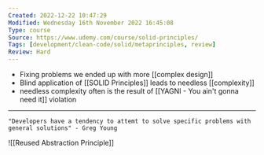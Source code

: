 ```yaml
---
Created: 2022-12-22 10:47:29
Modified: Wednesday 16th November 2022 16:45:08
Type: course
Source: https://www.udemy.com/course/solid-principles/
Tags: [development/clean-code/solid/metaprinciples, review]
Review: Hard
---
```


- Fixing problems we ended up with more [[complex design]]
- Blind application of [[SOLID Principles]] leads to needless [[complexity]]
- needless complexity often is the result of [[YAGNI - You ain't gonna need it]] violation

---

    "Developers have a tendency to attemt to solve specific problems with general solutions" - Greg Young


![[Reused Abstraction Principle]]